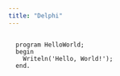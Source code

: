 ```yaml
---
title: "Delphi"
---
```


```delphi

  program HelloWorld;
  begin
    Writeln('Hello, World!');
  end.


```